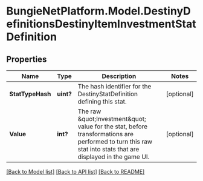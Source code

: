 # BungieNetPlatform.Model.DestinyDefinitionsDestinyItemInvestmentStatDefinition
## Properties

Name | Type | Description | Notes
------------ | ------------- | ------------- | -------------
**StatTypeHash** | **uint?** | The hash identifier for the DestinyStatDefinition defining this stat. | [optional] 
**Value** | **int?** | The raw \&quot;Investment\&quot; value for the stat, before transformations are performed to turn this raw stat into stats that are displayed in the game UI. | [optional] 

[[Back to Model list]](../README.md#documentation-for-models) [[Back to API list]](../README.md#documentation-for-api-endpoints) [[Back to README]](../README.md)

